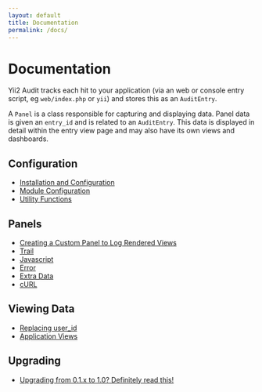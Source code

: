 ```yaml
---
layout: default
title: Documentation
permalink: /docs/
---
```


# Documentation

Yii2 Audit tracks each hit to your application (via an web or console entry script, eg `web/index.php` or `yii`) and stores this as an `AuditEntry`.

A `Panel` is a class responsible for capturing and displaying data.  Panel data is given an `entry_id` and is related to an `AuditEntry`.  This data is displayed in detail within the entry view page and may also have its own views and dashboards.

## Configuration

- [Installation and Configuration](installation/)
- [Module Configuration](module-configuration/)
- [Utility Functions](utility-functions/)

## Panels

- [Creating a Custom Panel to Log Rendered Views](custom-views-panel/)
- [Trail](trail-panel/)
- [Javascript](javascript-panel/)
- [Error](error-panel/)
- [Extra Data](extra-data-panel/)
- [cURL](curl-panel/)

## Viewing Data

- [Replacing user_id](replacing-user_id/)
- [Application Views](application-views/)

## Upgrading

- [Upgrading from 0.1.x to 1.0? Definitely read this!](upgrading-0.1-1.0/)

